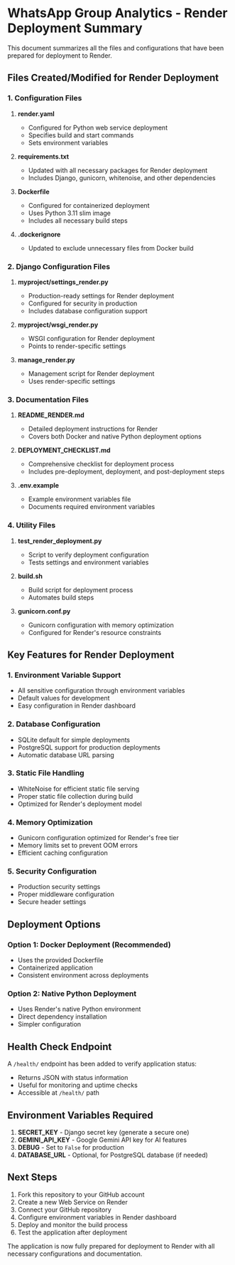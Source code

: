 # WhatsApp Group Analytics - Render Deployment Summary

This document summarizes all the files and configurations that have been prepared for deployment to Render.

## Files Created/Modified for Render Deployment

### 1. Configuration Files

1. **render.yaml**
   - Configured for Python web service deployment
   - Specifies build and start commands
   - Sets environment variables

2. **requirements.txt**
   - Updated with all necessary packages for Render deployment
   - Includes Django, gunicorn, whitenoise, and other dependencies

3. **Dockerfile**
   - Configured for containerized deployment
   - Uses Python 3.11 slim image
   - Includes all necessary build steps

4. **.dockerignore**
   - Updated to exclude unnecessary files from Docker build

### 2. Django Configuration Files

1. **myproject/settings_render.py**
   - Production-ready settings for Render deployment
   - Configured for security in production
   - Includes database configuration support

2. **myproject/wsgi_render.py**
   - WSGI configuration for Render deployment
   - Points to render-specific settings

3. **manage_render.py**
   - Management script for Render deployment
   - Uses render-specific settings

### 3. Documentation Files

1. **README_RENDER.md**
   - Detailed deployment instructions for Render
   - Covers both Docker and native Python deployment options

2. **DEPLOYMENT_CHECKLIST.md**
   - Comprehensive checklist for deployment process
   - Includes pre-deployment, deployment, and post-deployment steps

3. **.env.example**
   - Example environment variables file
   - Documents required environment variables

### 4. Utility Files

1. **test_render_deployment.py**
   - Script to verify deployment configuration
   - Tests settings and environment variables

2. **build.sh**
   - Build script for deployment process
   - Automates build steps

3. **gunicorn.conf.py**
   - Gunicorn configuration with memory optimization
   - Configured for Render's resource constraints

## Key Features for Render Deployment

### 1. Environment Variable Support
- All sensitive configuration through environment variables
- Default values for development
- Easy configuration in Render dashboard

### 2. Database Configuration
- SQLite default for simple deployments
- PostgreSQL support for production deployments
- Automatic database URL parsing

### 3. Static File Handling
- WhiteNoise for efficient static file serving
- Proper static file collection during build
- Optimized for Render's deployment model

### 4. Memory Optimization
- Gunicorn configuration optimized for Render's free tier
- Memory limits set to prevent OOM errors
- Efficient caching configuration

### 5. Security Configuration
- Production security settings
- Proper middleware configuration
- Secure header settings

## Deployment Options

### Option 1: Docker Deployment (Recommended)
- Uses the provided Dockerfile
- Containerized application
- Consistent environment across deployments

### Option 2: Native Python Deployment
- Uses Render's native Python environment
- Direct dependency installation
- Simpler configuration

## Health Check Endpoint

A `/health/` endpoint has been added to verify application status:
- Returns JSON with status information
- Useful for monitoring and uptime checks
- Accessible at `/health/` path

## Environment Variables Required

1. **SECRET_KEY** - Django secret key (generate a secure one)
2. **GEMINI_API_KEY** - Google Gemini API key for AI features
3. **DEBUG** - Set to `False` for production
4. **DATABASE_URL** - Optional, for PostgreSQL database (if needed)

## Next Steps

1. Fork this repository to your GitHub account
2. Create a new Web Service on Render
3. Connect your GitHub repository
4. Configure environment variables in Render dashboard
5. Deploy and monitor the build process
6. Test the application after deployment

The application is now fully prepared for deployment to Render with all necessary configurations and documentation.
